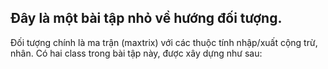 ##  Đây là một bài tập nhỏ về hướng đối tượng.
Đối tượng chính là ma trận (maxtrix) với các thuộc tính nhập/xuất cộng trừ, nhân.
Có hai class trong bài tập này,  được xây dựng như sau:
